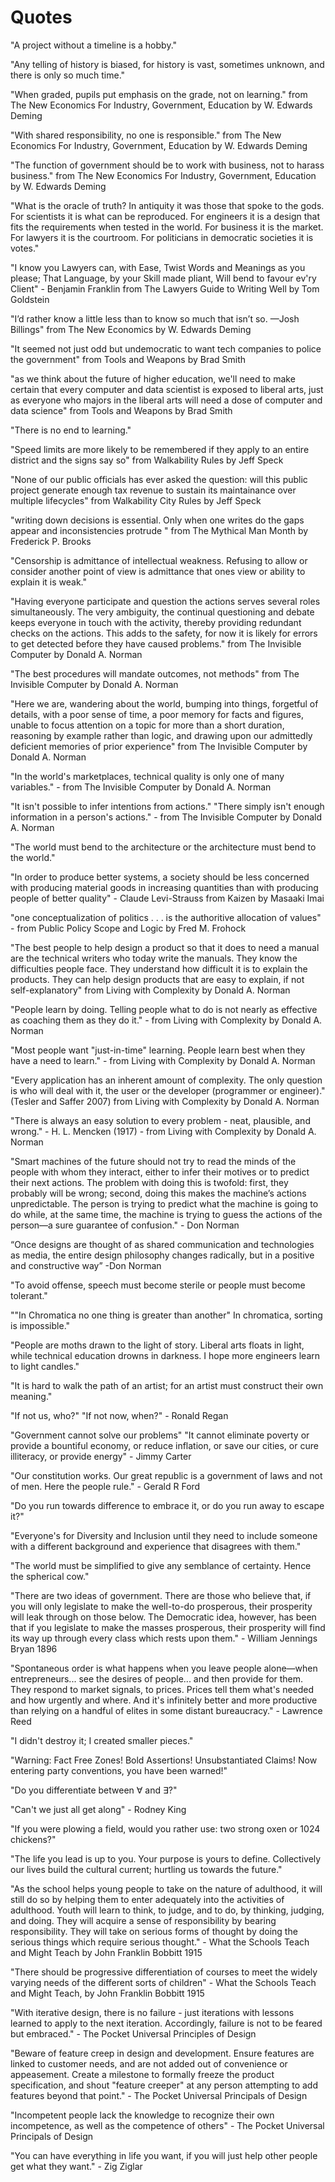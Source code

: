 # Quotes

"A project without a timeline is a hobby."

"Any telling of history is biased, for history is vast, sometimes unknown, and there is only so much time."

"When graded, pupils put emphasis on the grade, not on learning." from The New Economics For Industry, Government, Education by W. Edwards Deming

"With shared responsibility, no one is responsible." from The New Economics For Industry, Government, Education by W. Edwards Deming

"The function of government should be to work with business, not to harass business." from The New Economics For Industry, Government, Education by W. Edwards Deming

"What is the oracle of truth? In antiquity it was those that spoke to the gods. For scientists it is what can be reproduced. For engineers it is a design that fits the requirements when tested in the world. For business it is the market. For lawyers it is the courtroom. For politicians in democratic societies it is votes."

"I know you Lawyers can, with Ease, Twist Words and Meanings as you please; That Language, by your Skill made pliant, Will bend to favour ev'ry Client" - Benjamin Franklin from The Lawyers Guide to Writing Well by Tom Goldstein

"I’d rather know a little less than to know so much that isn’t so. —Josh Billings" from The New Economics by W. Edwards Deming

"It seemed not just odd but undemocratic to want tech companies to police the government" from Tools and Weapons by Brad Smith

"as we think about the future of higher education, we'll need to make certain that every computer and data scientist is exposed to liberal arts, just as everyone who majors in the liberal arts will need a dose of computer and data science" from Tools and Weapons by Brad Smith

"There is no end to learning."

"Speed limits are more likely to be remembered if they apply to an entire district and the signs say so" from Walkability Rules by Jeff Speck

"None of our public officials has ever asked the question: will this public project generate enough tax revenue to sustain its maintainance over multiple lifecycles" from Walkability City Rules by Jeff Speck

"writing down decisions is essential. Only when one writes do the gaps appear and inconsistencies protrude " from The Mythical Man Month by Frederick P. Brooks

"Censorship is admittance of intellectual weakness. Refusing to allow or consider another point of view is admittance that ones view or ability to explain it is weak."

"Having everyone participate and question the actions serves several roles simultaneously. The very ambiguity, the continual questioning and debate keeps everyone in touch with the activity, thereby providing redundant checks on the actions. This adds to the safety, for now it is likely for errors to get detected before they have caused problems." from The Invisible Computer by Donald A. Norman

"The best procedures will mandate outcomes, not methods" from The Invisible Computer by Donald A. Norman

"Here we are, wandering about the world, bumping into things, forgetful of details, with a poor sense of time, a poor memory for facts and figures, unable to focus attention on a topic for more than a short duration, reasoning by example rather than logic, and drawing upon our admittedly deficient memories of prior experience" from The Invisible Computer by Donald A. Norman

"In the world's marketplaces, technical quality is only one of many variables." - from The Invisible Computer by Donald A. Norman

"It isn't possible to infer intentions from actions." "There simply isn't enough information in a person's actions." - from The Invisible Computer by Donald A. Norman

"The world must bend to the architecture or the architecture must bend to the world."

"In order to produce better systems, a society should be less concerned with producing material goods in increasing quantities than with producing people of better quality" - Claude Levi-Strauss from Kaizen by Masaaki Imai

"one conceptualization of politics . . . is the authoritive allocation of values" - from Public Policy Scope and Logic by Fred M. Frohock

"The best people to help design a product so that it does to need a manual are the technical writers who today write the manuals. They know the difficulties people face. They understand how difficult it is to explain the products. They can help design products that are easy to explain, if not self-explanatory" from Living with Complexity by Donald A. Norman

"People learn by doing. Telling people what to do is not nearly as effective as coaching them as they do it." - from Living with Complexity by Donald A. Norman

"Most people want "just-in-time" learning. People learn best when they have a need to learn." - from Living with Complexity by Donald A. Norman

"Every application has an inherent amount of complexity. The only question is who will deal with it, the user or the developer (programmer or engineer)." (Tesler and Saffer 2007) from Living with Complexity by Donald A. Norman

"There is always an easy solution to every problem - neat, plausible, and wrong." - H. L. Mencken (1917) - from Living with Complexity by Donald A. Norman

"Smart machines of the future should not try to read the minds of the people with whom they interact, either to infer their motives or to predict their next actions. The problem with doing this is twofold: first, they probably will be wrong; second, doing this makes the machine’s actions unpredictable. The person is trying to predict what the machine is going to do while, at the same time, the machine is trying to guess the actions of the person—a sure guarantee of confusion." - Don Norman

“Once designs are thought of as shared communication and technologies as media, the entire design philosophy changes radically, but in a positive and constructive way” -Don Norman

"To avoid offense, speech must become sterile or people must become tolerant."

""In Chromatica no one thing is greater than another" In chromatica, sorting is impossible."

"People are moths drawn to the light of story. Liberal arts floats in light, while technical education drowns in darkness. I hope more engineers learn to light candles."

"It is hard to walk the path of an artist; for an artist must construct their own meaning."

"If not us, who?" "If not now, when?" - Ronald Regan

"Government cannot solve our problems" "It cannot eliminate poverty or provide a bountiful economy, or reduce inflation, or save our cities, or cure illiteracy, or provide energy" - Jimmy Carter

"Our constitution works. Our great republic is a government of laws and not of men. Here the people rule." - Gerald R Ford

"Do you run towards difference to embrace it, or do you run away to escape it?"

"Everyone's for Diversity and Inclusion until they need to include someone with a different background and experience that disagrees with them."

"The world must be simplified to give any semblance of certainty. Hence the spherical cow."

"There are two ideas of government. There are those who believe that, if you will only legislate to make the well-to-do prosperous, their prosperity will leak through on those below. The Democratic idea, however, has been that if you legislate to make the masses prosperous, their prosperity will find its way up through every class which rests upon them." - William Jennings Bryan 1896

"Spontaneous order is what happens when you leave people alone—when entrepreneurs... see the desires of people... and then provide for them.
They respond to market signals, to prices. Prices tell them what's needed and how urgently and where. And it's infinitely better and more productive than relying on a handful of elites in some distant bureaucracy." - Lawrence Reed

"I didn't destroy it; I created smaller pieces."

"Warning: Fact Free Zones!
Bold Assertions! Unsubstantiated Claims!
Now entering party conventions, you have been warned!"

"Do you differentiate between ∀ and ∃?"

"Can't we just all get along" - Rodney King

"If you were plowing a field, would you rather use: two strong oxen or 1024 chickens?"

"The life you lead is up to you. Your purpose is yours to define. Collectively our lives build the cultural current; hurtling us towards the future."

"As the school helps young people to take on the nature of adulthood, it will still do so by helping them to enter adequately into the activities of adulthood. Youth will learn to think, to judge, and to do, by thinking, judging, and doing. They will acquire a sense of responsibility by bearing responsibility. They will take on serious forms of thought by doing the serious things which require serious thought." - What the Schools Teach and Might Teach by John Franklin Bobbitt 1915

"There should be progressive differentiation of courses to meet the widely varying needs of the different sorts of children" - What the Schools Teach and Might Teach, by John Franklin Bobbitt 1915

"With iterative design, there is no failure - just iterations with lessons learned to apply to the next iteration. Accordingly, failure is not to be feared but embraced." - The Pocket Universal Principles of Design

"Beware of feature creep in design and development. Ensure features are linked to customer needs, and are not added out of convenience or appeasement. Create a milestone to formally freeze the product specification, and shout "feature creeper" at any person attempting to add features beyond that point." - The Pocket Universal Principals of Design

"Incompetent people lack the knowledge to recognize their own incompetence, as well as the competence of others" - The Pocket Universal Principals of Design

"You can have everything in life you want, if you will just help other people get what they want." - Zig Ziglar

